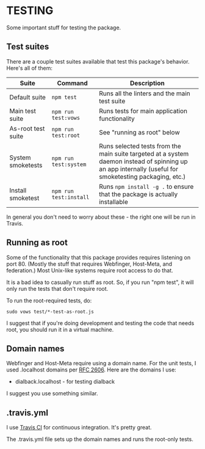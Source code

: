 # TESTING

Some important stuff for testing the package.

## Test suites

There are a couple test suites available that test this package's
behavior. Here's all of them:

| Suite              | Command                | Description                                   |
| ------------------ | ---------------------- | --------------------------------------------- |
| Default suite      | `npm test`             | Runs all the linters and the main test suite  |
| Main test suite    | `npm run test:vows`    | Runs tests for main application functionality |
| As-root test suite | `npm run test:root`    | See "running as root" below                   |
| System smoketests  | `npm run test:system`  | Runs selected tests from the main suite targeted at a system daemon instead of spinning up an app internally (useful for smoketesting packaging, etc.) |
| Install smoketest  | `npm run test:install` | Runs `npm install -g .` to ensure that the package is actually installable |

In general you don't need to worry about these - the right one will be
run in Travis.

## Running as root

Some of the functionality that this package provides requires
listening on port 80. (Mostly the stuff that requires Webfinger,
Host-Meta, and federation.) Most Unix-like systems require root access
to do that.

It is a bad idea to casually run stuff as root. So, if you run "npm
test", it will only run the tests that don't require root.

To run the root-required tests, do:

    sudo vows test/*-test-as-root.js
    
I suggest that if you're doing development and testing the code that
needs root, you should run it in a virtual machine.

## Domain names

Webfinger and Host-Meta require using a domain name. For the unit
tests, I used .localhost domains per
[RFC 2606](http://tools.ietf.org/html/rfc2606). Here are the domains I
use:

* dialback.localhost - for testing dialback

I suggest you use something similar.

## .travis.yml

I use [Travis CI](http://travis-ci.org/) for continuous
integration. It's pretty great.

The .travis.yml file sets up the domain names and runs the root-only tests.



